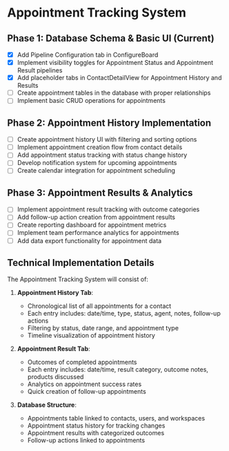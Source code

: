 # Appointment Tracking System

## Phase 1: Database Schema & Basic UI (Current)
- [x] Add Pipeline Configuration tab in ConfigureBoard
- [x] Implement visibility toggles for Appointment Status and Appointment Result pipelines
- [x] Add placeholder tabs in ContactDetailView for Appointment History and Results
- [ ] Create appointment tables in the database with proper relationships
- [ ] Implement basic CRUD operations for appointments

## Phase 2: Appointment History Implementation
- [ ] Create appointment history UI with filtering and sorting options
- [ ] Implement appointment creation flow from contact details
- [ ] Add appointment status tracking with status change history
- [ ] Develop notification system for upcoming appointments
- [ ] Create calendar integration for appointment scheduling

## Phase 3: Appointment Results & Analytics
- [ ] Implement appointment result tracking with outcome categories
- [ ] Add follow-up action creation from appointment results
- [ ] Create reporting dashboard for appointment metrics
- [ ] Implement team performance analytics for appointments
- [ ] Add data export functionality for appointment data

## Technical Implementation Details
The Appointment Tracking System will consist of:

1. **Appointment History Tab**:
   - Chronological list of all appointments for a contact
   - Each entry includes: date/time, type, status, agent, notes, follow-up actions
   - Filtering by status, date range, and appointment type
   - Timeline visualization of appointment history

2. **Appointment Result Tab**:
   - Outcomes of completed appointments
   - Each entry includes: date/time, result category, outcome notes, products discussed
   - Analytics on appointment success rates
   - Quick creation of follow-up appointments

3. **Database Structure**:
   - Appointments table linked to contacts, users, and workspaces
   - Appointment status history for tracking changes
   - Appointment results with categorized outcomes
   - Follow-up actions linked to appointments
